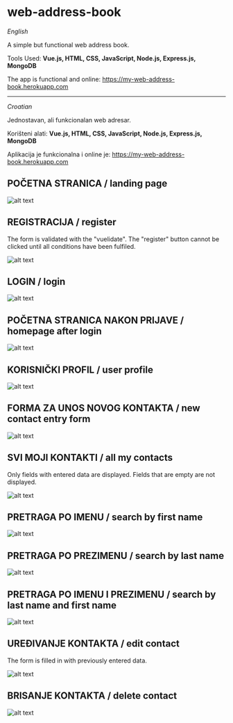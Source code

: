 # web-address-book

_English_

A simple but functional web address book.

Tools Used: **Vue.js, HTML, CSS, JavaScript, Node.js, Express.js, MongoDB**

The app is functional and online: https://my-web-address-book.herokuapp.com

********************************************

_Croatian_

Jednostavan, ali funkcionalan web adresar.

Korišteni alati: **Vue.js, HTML, CSS, JavaScript, Node.js, Express.js, MongoDB**

Aplikacija je funkcionalna i online je: https://my-web-address-book.herokuapp.com

## POČETNA STRANICA / landing page

![alt text](https://github.com/suncica-negra/web-address-book/blob/master/SLIKE/1.JPG)

## REGISTRACIJA / register

The form is validated with the "vuelidate". The "register" button cannot be clicked until all conditions have been fulfiled.

![alt text](https://github.com/suncica-negra/web-address-book/blob/master/SLIKE/2.PNG)

## LOGIN / login

![alt text](https://github.com/suncica-negra/web-address-book/blob/master/SLIKE/3.PNG)

## POČETNA STRANICA NAKON PRIJAVE / homepage after login

![alt text](https://github.com/suncica-negra/web-address-book/blob/master/SLIKE/4.PNG)

## KORISNIČKI PROFIL / user profile

![alt text](https://github.com/suncica-negra/web-address-book/blob/master/SLIKE/5.PNG)

## FORMA ZA UNOS NOVOG KONTAKTA / new contact entry form

![alt text](https://github.com/suncica-negra/web-address-book/blob/master/SLIKE/6.PNG)

## SVI MOJI KONTAKTI / all my contacts

Only fields with entered data are displayed. Fields that are empty are not displayed.

![alt text](https://github.com/suncica-negra/web-address-book/blob/master/SLIKE/7.PNG)

## PRETRAGA PO IMENU / search by first name

![alt text](https://github.com/suncica-negra/web-address-book/blob/master/SLIKE/10.PNG)

## PRETRAGA PO PREZIMENU / search by last name

![alt text](https://github.com/suncica-negra/web-address-book/blob/master/SLIKE/8.PNG)

## PRETRAGA PO IMENU I PREZIMENU / search by last name and first name

![alt text](https://github.com/suncica-negra/web-address-book/blob/master/SLIKE/9.PNG)

## UREĐIVANJE KONTAKTA / edit contact

The form is filled in with previously entered data.

![alt text](https://github.com/suncica-negra/web-address-book/blob/master/SLIKE/12.PNG)

## BRISANJE KONTAKTA / delete contact

![alt text](https://github.com/suncica-negra/web-address-book/blob/master/SLIKE/11.PNG)
